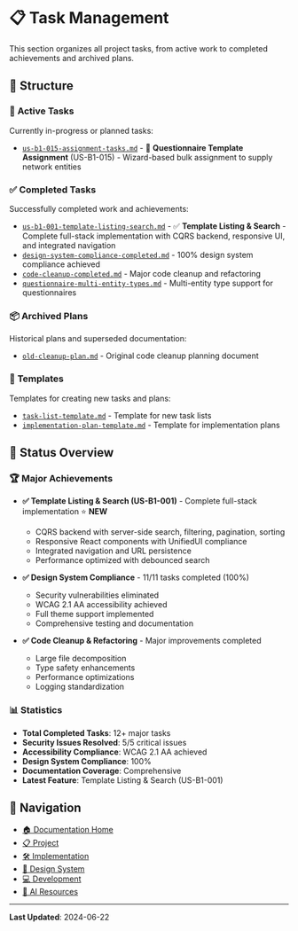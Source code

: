 # 📋 Task Management

This section organizes all project tasks, from active work to completed achievements and archived plans.

## 📁 Structure

### 🚧 **Active Tasks**

Currently in-progress or planned tasks:

- [`us-b1-015-assignment-tasks.md`](./active/us-b1-015-assignment-tasks.md) - 🚧 **Questionnaire Template Assignment** (US-B1-015) - Wizard-based bulk assignment to supply network entities

### ✅ **Completed Tasks**

Successfully completed work and achievements:

- [`us-b1-001-template-listing-search.md`](./completed/us-b1-001-template-listing-search.md) - ✅ **Template Listing & Search** - Complete full-stack implementation with CQRS backend, responsive UI, and integrated navigation
- [`design-system-compliance-completed.md`](./completed/design-system-compliance-completed.md) - 100% design system compliance achieved
- [`code-cleanup-completed.md`](./completed/code-cleanup-completed.md) - Major code cleanup and refactoring
- [`questionnaire-multi-entity-types.md`](./completed/questionnaire-multi-entity-types.md) - Multi-entity type support for questionnaires

### 📦 **Archived Plans**

Historical plans and superseded documentation:

- [`old-cleanup-plan.md`](./archived/old-cleanup-plan.md) - Original code cleanup planning document

### 📝 **Templates**

Templates for creating new tasks and plans:

- [`task-list-template.md`](./templates/task-list-template.md) - Template for new task lists
- [`implementation-plan-template.md`](./templates/implementation-plan-template.md) - Template for implementation plans

## 🎯 **Status Overview**

### 🏆 **Major Achievements**

- **✅ Template Listing & Search (US-B1-001)** - Complete full-stack implementation ⭐ **NEW**

  - CQRS backend with server-side search, filtering, pagination, sorting
  - Responsive React components with UnifiedUI compliance
  - Integrated navigation and URL persistence
  - Performance optimized with debounced search

- **✅ Design System Compliance** - 11/11 tasks completed (100%)

  - Security vulnerabilities eliminated
  - WCAG 2.1 AA accessibility achieved
  - Full theme support implemented
  - Comprehensive testing and documentation

- **✅ Code Cleanup & Refactoring** - Major improvements completed
  - Large file decomposition
  - Type safety enhancements
  - Performance optimizations
  - Logging standardization

### 📊 **Statistics**

- **Total Completed Tasks**: 12+ major tasks
- **Security Issues Resolved**: 5/5 critical issues
- **Accessibility Compliance**: WCAG 2.1 AA achieved
- **Design System Compliance**: 100%
- **Documentation Coverage**: Comprehensive
- **Latest Feature**: Template Listing & Search (US-B1-001)

## 🔗 **Navigation**

- [🏠 Documentation Home](../README.md)
- [📋 Project](../project/README.md)
- [🛠️ Implementation](../implementation/README.md)
- [🎨 Design System](../design/README.md)
- [💻 Development](../development/README.md)
- [🤖 AI Resources](../ai/README.md)

---

**Last Updated**: 2024-06-22
